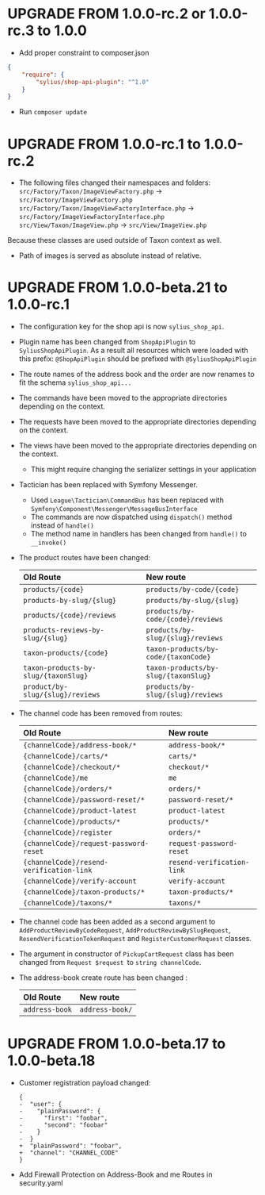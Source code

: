 # UPGRADE FROM 1.0.0-rc.2 or 1.0.0-rc.3 to 1.0.0 

* Add proper constraint to composer.json
```json
{
    "require": {
        "sylius/shop-api-plugin": "^1.0"
    }
}
```
* Run `composer update`
 
# UPGRADE FROM 1.0.0-rc.1 to 1.0.0-rc.2

* The following files changed their namespaces and folders:
 `src/Factory/Taxon/ImageViewFactory.php` -> `src/Factory/ImageViewFactory.php`
 `src/Factory/Taxon/ImageViewFactoryInterface.php` -> `src/Factory/ImageViewFactoryInterface.php`
 `src/View/Taxon/ImageView.php` -> `src/View/ImageView.php`
 
 Because these classes are used outside of Taxon context as well.

* Path of images is served as absolute instead of relative.
 
# UPGRADE FROM 1.0.0-beta.21 to 1.0.0-rc.1

* The configuration key for the shop api is now `sylius_shop_api`.
* Plugin name has been changed from `ShopApiPlugin` to `SyliusShopApiPlugin`. As a result all resources which were loaded with this prefix: `@ShopApiPlugin` should be prefixed with `@SyliusShopApiPlugin`
* The route names of the address book and the order are now renames to fit the schema `sylius_shop_api...`
* The commands have been moved to the appropriate directories depending on the context.
* The requests have been moved to the appropriate directories depending on the context.
* The views have been moved to the appropriate directories depending on the context.
    * This might require changing the serializer settings in your application
* Tactician has been replaced with Symfony Messenger.
    * Used `League\Tactician\CommandBus` has been replaced with `Symfony\Component\Messenger\MessageBusInterface`
    * The commands are now dispatched using `dispatch()` method instead of `handle()`
    * The method name in handlers has been changed from `handle()` to `__invoke()`

* The product routes have been changed:

    | Old Route                             | New route                              |
    |:--------------------------------------|:---------------------------------------|
    | `products/{code}`                     | `products/by-code/{code}`              |
    | `products-by-slug/{slug}`             | `products/by-slug/{slug}`              |
    | `products/{code}/reviews`             | `products/by-code/{code}/reviews`      |
    | `products-reviews-by-slug/{slug}`     | `products/by-slug/{slug}/reviews`      |
    | `taxon-products/{code}`               | `taxon-products/by-code/{taxonCode}`   |
    | `taxon-products-by-slug/{taxonSlug}`  | `taxon-products/by-slug/{taxonSlug}`   |
    | `product/by-slug/{slug}/reviews`      | `products/by-slug/{slug}/reviews`      |

* The channel code has been removed from routes:

    | Old Route                                | New route                           |
    |:-----------------------------------------|:------------------------------------|
    | `{channelCode}/address-book/*`           | `address-book/*`                    |
    | `{channelCode}/carts/*`                  | `carts/*`                           |
    | `{channelCode}/checkout/*`               | `checkout/*`                        |
    | `{channelCode}/me`                       | `me`                                |
    | `{channelCode}/orders/*`                 | `orders/*`                          |
    | `{channelCode}/password-reset/*`         | `password-reset/*`                  |
    | `{channelCode}/product-latest`           | `product-latest`                    |
    | `{channelCode}/products/*`               | `products/*`                        |
    | `{channelCode}/register`                 | `orders/*`                          |
    | `{channelCode}/request-password-reset`   | `request-password-reset`            |
    | `{channelCode}/resend-verification-link` | `resend-verification-link`          |
    | `{channelCode}/verify-account`           | `verify-account`                    |
    | `{channelCode}/taxon-products/*`         | `taxon-products/*`                  |
    | `{channelCode}/taxons/*`                 | `taxons/*`                          |

* The channel code has been added as a second argument to `AddProductReviewByCodeRequest`, 
`AddProductReviewBySlugRequest`, `ResendVerificationTokenRequest` and `RegisterCustomerRequest` classes.

* The argument in constructor of `PickupCartRequest` class has been changed from `Request $request `to `string channelCode`.

* The address-book create route has been changed :

    | Old Route                             | New route                              |
    |:--------------------------------------|:---------------------------------------|
    | `address-book`                        | `address-book/`                        |

# UPGRADE FROM 1.0.0-beta.17 to 1.0.0-beta.18

* Customer registration payload changed:

    ```diff,json
    {
    -  "user": {
    -    "plainPassword": {
    -      "first": "foobar",
    -      "second": "foobar"
    -    }
    -  }
    +  "plainPassword": "foobar",
    +  "channel": "CHANNEL_CODE"
    }
    ```
* Add Firewall Protection on Address-Book and me Routes in security.yaml
